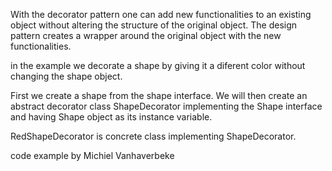 
With the decorator pattern one can add new functionalities to an existing object without altering the structure of the original object. The design pattern creates a wrapper around the original object with the new functionalities.

in the example we decorate a shape by giving it a diferent color without changing the shape object. 

First we create a shape from the shape interface. We will then create an abstract decorator class ShapeDecorator implementing the Shape interface and having Shape object as its instance variable.

RedShapeDecorator is concrete class implementing ShapeDecorator. 

code example by Michiel Vanhaverbeke
